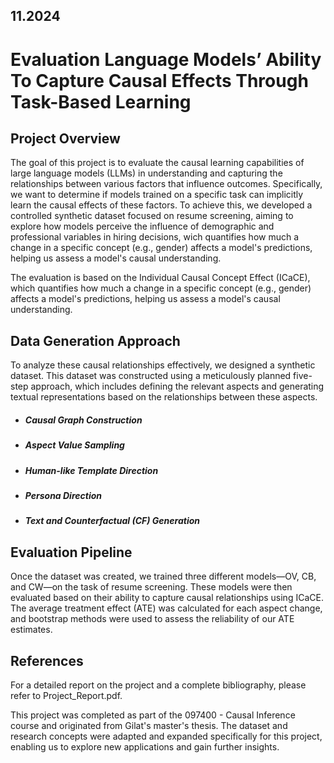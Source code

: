 ## 11.2024 

# Evaluation Language Models’ Ability To Capture Causal Effects Through Task-Based Learning

## Project Overview

The goal of this project is to evaluate the causal learning capabilities of large language models (LLMs) in understanding and capturing the relationships between various factors that influence outcomes. Specifically, we want to determine if models trained on a specific task can implicitly learn the causal effects of these factors. To achieve this, we developed a controlled synthetic dataset focused on resume screening, aiming to explore how models perceive the influence of demographic and professional variables in hiring decisions, wich quantifies how much a change in a specific concept (e.g., gender) affects a model's predictions, helping us assess a model's causal understanding.

The evaluation is based on the Individual Causal Concept Effect (ICaCE), which quantifies how much a change in a specific concept (e.g., gender) affects a model's predictions, helping us assess a model's causal understanding.

## Data Generation Approach
To analyze these causal relationships effectively, we designed a synthetic dataset. This dataset was constructed using a meticulously planned five-step approach, which includes defining the relevant aspects and generating textual representations based on the relationships between these aspects.

- ##### Causal Graph Construction
- ##### Aspect Value Sampling
- ##### Human-like Template Direction
- ##### Persona Direction
- ##### Text and Counterfactual (CF) Generation

## Evaluation Pipeline
Once the dataset was created, we trained three different models—OV, CB, and CW—on the task of resume screening. These models were then evaluated based on their ability to capture causal relationships using ICaCE. The average treatment effect (ATE) was calculated for each aspect change, and bootstrap methods were used to assess the reliability of our ATE estimates.

## References
For a detailed report on the project and a complete bibliography, please refer to Project_Report.pdf.

This project was completed as part of the 097400 - Causal Inference course and originated from Gilat's master's thesis. The dataset and research concepts were adapted and expanded specifically for this project, enabling us to explore new applications and gain further insights.
